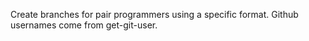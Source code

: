 Create branches for pair programmers using a specific format. Github usernames come from get-git-user.
